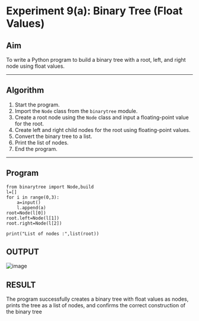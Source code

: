 # Experiment 9(a): Binary Tree (Float Values)

## Aim
To write a Python program to build a binary tree with a root, left, and right node using float values.

---

## Algorithm

1. Start the program.
2. Import the `Node` class from the `binarytree` module.
3. Create a root node using the `Node` class and input a floating-point value for the root.
4. Create left and right child nodes for the root using floating-point values.
5. Convert the binary tree to a list.
6. Print the list of nodes.
7. End the program.

---

## Program

```
from binarytree import Node,build
l=[]
for i in range(0,3):
    a=input()
    l.append(a)
root=Node(l[0])
root.left=Node(l[1])
root.right=Node(l[2])

print("List of nodes :",list(root))

```

## OUTPUT
![image](https://github.com/user-attachments/assets/e54ef15b-2d39-45a7-abe6-03172d6a962e)

## RESULT
The program successfully creates a binary tree with float values as nodes, prints the tree as a list of nodes, and confirms the correct construction of the binary tree
